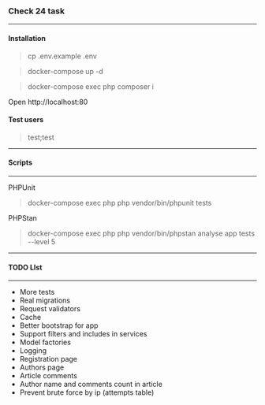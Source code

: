 ### Check 24 task

---
#### Installation
> cp .env.example .env

> docker-compose up -d

> docker-compose exec php composer i

Open
http://localhost:80

#### Test users

>test;test

---
#### Scripts

---

PHPUnit
> docker-compose exec php php vendor/bin/phpunit tests

PHPStan
> docker-compose exec php php vendor/bin/phpstan analyse app tests --level 5

----

#### TODO LIst

---

- More tests
- Real migrations
- Request validators
- Cache
- Better bootstrap for app
- Support filters and includes in services
- Model factories
- Logging
- Registration page
- Authors page
- Article comments
- Author name and comments count in article
- Prevent brute force by ip (attempts table)
